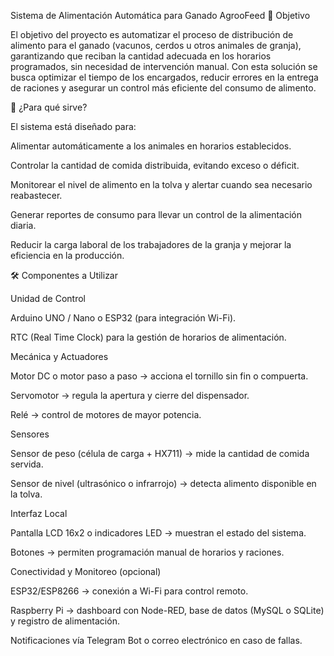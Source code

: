  Sistema de Alimentación Automática para Ganado AgrooFeed
🎯 Objetivo

El objetivo del proyecto es automatizar el proceso de distribución de alimento para el ganado (vacunos, cerdos u otros animales de granja), garantizando que reciban la cantidad adecuada en los horarios programados, sin necesidad de intervención manual. Con esta solución se busca optimizar el tiempo de los encargados, reducir errores en la entrega de raciones y asegurar un control más eficiente del consumo de alimento.

🐄 ¿Para qué sirve?

El sistema está diseñado para:

Alimentar automáticamente a los animales en horarios establecidos.

Controlar la cantidad de comida distribuida, evitando exceso o déficit.

Monitorear el nivel de alimento en la tolva y alertar cuando sea necesario reabastecer.

Generar reportes de consumo para llevar un control de la alimentación diaria.

Reducir la carga laboral de los trabajadores de la granja y mejorar la eficiencia en la producción.

🛠️ Componentes a Utilizar

Unidad de Control

Arduino UNO / Nano o ESP32 (para integración Wi-Fi).

RTC (Real Time Clock) para la gestión de horarios de alimentación.

Mecánica y Actuadores

Motor DC o motor paso a paso → acciona el tornillo sin fin o compuerta.

Servomotor → regula la apertura y cierre del dispensador.

Relé → control de motores de mayor potencia.

Sensores

Sensor de peso (célula de carga + HX711) → mide la cantidad de comida servida.

Sensor de nivel (ultrasónico o infrarrojo) → detecta alimento disponible en la tolva.

Interfaz Local

Pantalla LCD 16x2 o indicadores LED → muestran el estado del sistema.

Botones → permiten programación manual de horarios y raciones.

Conectividad y Monitoreo (opcional)

ESP32/ESP8266 → conexión a Wi-Fi para control remoto.

Raspberry Pi → dashboard con Node-RED, base de datos (MySQL o SQLite) y registro de alimentación.

Notificaciones vía Telegram Bot o correo electrónico en caso de fallas.
